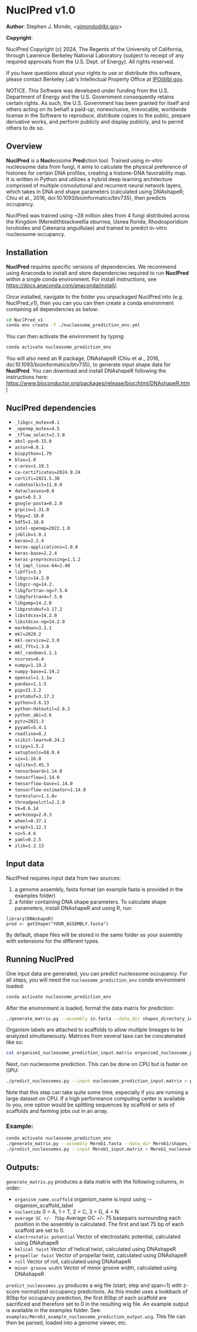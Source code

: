 NuclPred v1.0
================

**Author**: Stephen J. Mondo, \<<sjmondo@lbl.gov>\>

**Copyright**:

NuclPred Copyright (c) 2024, The Regents of the University of California, through Lawrence Berkeley National Laboratory (subject to receipt of any required approvals from the U.S. Dept. of Energy). All rights reserved.

If you have questions about your rights to use or distribute this software, please contact Berkeley Lab's Intellectual Property Office at IPO@lbl.gov.

NOTICE.  This Software was developed under funding from the U.S. Department of Energy and the U.S. Government consequently retains certain rights.  As such, the U.S. Government has been granted for itself and others acting on its behalf a paid-up, nonexclusive, irrevocable, worldwide license in the Software to reproduce, distribute copies to the public, prepare derivative works, and perform publicly and display publicly, and to permit others to do so.

## Overview

**NuclPred** is a **Nucl**eosome **Pred**iction tool. Trained using in-vitro nucleosome data from fungi, it aims to calculate the physical preference of histones for certain DNA profiles, creating a histone-DNA favorability map. It is written in Python and utilizes a hybrid deep learning architecture comprised of multiple convolutional and recurrent neural network layers, which takes in DNA and shape parameters (calculated using DNAshapeR; Chiu et al., 2016, doi:10.1093/bioinformatics/btv735), then predicts occupancy. 

NuclPred was trained using ~28 million sites from 4 fungi distributed across the Kingdom (Meredithblackwellia eburnea, Usnea florida, Rhodosporidium toruloides and Catenaria anguillulae) and trained to predict in-vitro nucleosome occupancy.


## Installation

**NuclPred** requires specific versions of dependencies. We recommend using Anaconda to install and store dependencies required to run **NuclPred** within a single conda environment. For install instructions, see https://docs.anaconda.com/anaconda/install/. 

Once installed, navigate to the folder you unpackaged NuclPred into (e.g. NuclPred_v1), then you can you can then create a conda environment containing all dependencies as below: 

```bash
cd NuclPred_v1
conda env create -f ./nucleosome_prediction_env.yml
```

You can then activate the environment by typing: 

```bash
conda activate nucleosome_prediction_env 
```

You will also need an R package, DNAshapeR (Chiu et al., 2016, doi:10.1093/bioinformatics/btv735), to generate input shape data for **NuclPred**. You can download and install DNAshapeR following the instructions here: https://www.bioconductor.org/packages/release/bioc/html/DNAshapeR.html

## NuclPred dependencies

* `_libgcc_mutex=0.1`
* `_openmp_mutex=4.5`
* `_tflow_select=2.3.0`
* `absl-py=0.15.0`
* `astor=0.8.1`
* `biopython=1.79`
* `blas=1.0`
* `c-ares=1.19.1`
* `ca-certificates=2024.9.24`
* `certifi=2021.5.30`
* `cudatoolkit=11.8.0`
* `dataclasses=0.8`
* `gast=0.5.3`
* `google-pasta=0.2.0`
* `grpcio=1.31.0`
* `h5py=2.10.0`
* `hdf5=1.10.6`
* `intel-openmp=2022.1.0`
* `joblib=1.0.1`
* `keras=2.2.4`
* `keras-applications=1.0.8`
* `keras-base=2.2.4`
* `keras-preprocessing=1.1.2`
* `ld_impl_linux-64=2.40`
* `libffi=3.3`
* `libgcc=14.2.0`
* `libgcc-ng=14.2.`
* `libgfortran-ng=7.5.0`
* `libgfortran4=7.5.0`
* `libgomp=14.2.0`
* `libprotobuf=3.17.2`
* `libstdcxx=14.2.0`
* `libstdcxx-ng=14.2.0`
* `markdown=3.1.1`
* `mkl=2020.2`
* `mkl-service=2.3.0`
* `mkl_fft=1.3.0`
* `mkl_random=1.1.1`
* `ncurses=6.4`
* `numpy=1.19.2`
* `numpy-base=1.19.2`
* `openssl=1.1.1w`
* `pandas=1.1.5`
* `pip=21.2.2`
* `protobuf=3.17.2`
* `python=3.6.13`
* `python-dateutil=2.8.2`
* `python_abi=3.6`
* `pytz=2021.3`
* `pyyaml=5.4.1`
* `readline=8.2`
* `scikit-learn=0.24.2`
* `scipy=1.5.2`
* `setuptools=58.0.4`
* `six=1.16.0`
* `sqlite=3.45.3`
* `tensorboard=1.14.0`
* `tensorflow=1.14.0`
* `tensorflow-base=1.14.0`
* `tensorflow-estimator=1.14.0`
* `termcolor=1.1.0=`
* `threadpoolctl=2.2.0`
* `tk=8.6.14`
* `werkzeug=2.0.3`
* `wheel=0.37.1`
* `wrapt=1.12.1`
* `xz=5.4.6`
* `yaml=0.2.5`
* `zlib=1.2.13`

## Input data

NuclPred requires input data from two sources:

1) a genome assembly, fasta format (an example fasta is provided in the examples folder)
2) a folder containing DNA shape parameters. To calculate shape parameters, install DNAshapeR and using R, run:

```
library(DNAshapeR)
pred <- getShape("YOUR_ASSEMBLY.fasta")
```

By default, shape files will be stored in the same folder as your assembly with extensions for the different types.

## Running NuclPred

One input data are generated, you can predict nucleosome occupancy. For all steps, you will need the `nucleosome_prediction_env` conda environment loaded:

```bash
conda activate nucleosome_prediction_env 
```

After the environment is loaded, format the data matrix for prediction:
```bash
./generate_matrix.py --assembly in.fasta --data_dir shapes_directory_in --organism_scaffold_label label > nucleosome_prediction_input.matrix
```

Organism labels are attached to scaffolds to allow multiple lineages to be analyzed simultaneously. Matrices from several taxa can be concatenated like so:

```bash
cat organism1_nucleosome_prediction_input.matrix organism2_nucleosome_prediction_input.matrix ... organismN_nucleosome_prediction_input.matrix > all_organisms_merged.matrix
```

Next, run nucleosome prediction. This can be done on CPU but is faster on GPU:

```bash
./predict_nucleosomes.py --input nucleosome_prediction_input.matrix > predictions.wig
```

Note that this step can take quite some time, especially if you are running a large dataset on CPU. If a high performance computing center is available to you, one option would be splitting sequences by scaffold or sets of scaffolds and farming jobs out in an array.

### Example:

```bash
conda activate nucleosome_prediction_env
./generate_matrix.py --assembly Mereb1.fasta --data_dir Mereb1/shapes_folder --organism_scaffold_label Mereb1 > Mereb1_input.matrix
./predict_nucleosomes.py --input Mereb1_input.matrix > Mereb1_nucleosome_predictions.wig
```

## Outputs:

`generate_matrix.py` produces a data matrix with the following columns, in order:

* `organism_name.scaffold` organism_name is input using --organism_scaffold_label
* `nucleotide` 0 = A, 1 = T, 2 = C, 3 = G, 4 = N
* `average GC +/- 75bp` Average GC +/- 75 basepairs surrounding each position in the assembly is calculated. The first and last 75 bp of each scaffold are set to 0.
* `electrostatic potential` Vector of electrostatic potential, calculated using DNAshapeR
* `helical twist` Vector of helical twist, calculated using DNAshapeR
* `propellar twist` Vector of propellar twist, calculated using DNAshapeR
* `roll` Vector of roll, calculated using DNAshapeR
* `minor groove width` Vector of minor groove width, calculated using DNAshapeR

`predict_nucleosomes.py` produces a wig file (start, step and span=1) with z-score normalized occupancy predictions. As this model uses a lookback of 80bp for occupancy prediction, the first 80bp of each scaffold are sacrificed and therefore set to 0 in the resulting wig file. An example output is available in the examples folder. See: `examples/Mereb1_example_nucleosome_prediction_output.wig`. This file can then be parsed, loaded into a genome viewer, etc.